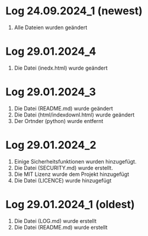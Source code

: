 # Log 24.09.2024_1 (newest)
1. Alle Dateien wurden geändert

# Log 29.01.2024_4
1. Die Datei (inedx.html) wurde geändert

# Log 29.01.2024_3
1. Die Datei (README.md) wurde geändert
2. Die Datei (html/indexdownl.html) wurde geändert
3. Der Ortnder (python) wurde entfernt

# Log 29.01.2024_2
1. Einige Sicherheitsfunktionen wurden hinzugefügt.
2. Die Datei (SECURITY.md) wurde erstellt.
3. Die MIT Lizenz wurde dem Projekt hinzugefügt
4. Die Datei (LICENCE) wurde hinzugefügt

# Log 29.01.2024_1 (oldest)
1. Die Datei (LOG.md) wurde erstellt
2. Die Datei (README.md) wurde erstellt

